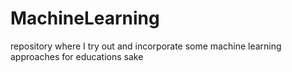 # MachineLearning
repository where I try out and incorporate some machine learning approaches for educations sake 
